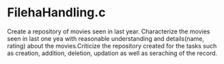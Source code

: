 # FilehaHandling.c
Create a repository of movies seen in last year.
Characterize the movies seen in last one yea with reasonable understanding and details(name, rating) about the movies.Criticize the repository created for the tasks such
as creation, addition, deletion, updation as well as seraching of the record.
